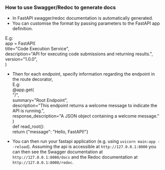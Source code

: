 ### How to use Swagger/Redoc to generate docs

- In FastAPI swagger/redoc documentation is automatically generated.  
- You can customise the format by passing parameters to the FastAPI app definition.  

E.g:  
app = FastAPI(  
    title="Code Execution Service",  
    description="API for executing code submissions and returning results.",  
    version="1.0.0",  
)  

- Then for each endpoint, specify information regarding the endpoint in the route decorator,  
E.g:  
@app.get(  
    "/",  
    summary="Root Endpoint",  
    description="This endpoint returns a welcome message to indicate the API is running.",  
    response_description="A JSON object containing a welcome message."  
)  
def read_root():  
    return {"message": "Hello, FastAPI!"}  


- You can then run your fastapi application (e.g. using `uvicorn main:app --reload`). Assuming the api is accessible at `http://127.0.0.1:8000` you can then see the Swagger documentation at `http://127.0.0.1:8000/docs` and the Redoc documentation at `http://127.0.0.1:8000/redoc`.